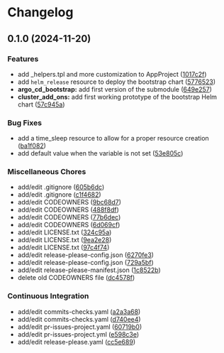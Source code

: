 # Changelog

## 0.1.0 (2024-11-20)


### Features

* add _helpers.tpl and more customization to AppProject ([1017c2f](https://github.com/schrodingers-stack/terraform-schtack-management-k8s-bootstrap/commit/1017c2fbd39df25378184873ba99312605568bd2))
* add `helm_release` resource to deploy the bootstrap chart ([5776523](https://github.com/schrodingers-stack/terraform-schtack-management-k8s-bootstrap/commit/5776523b353b4362ef9fc32487bc21dea68cc7fa))
* **argo_cd_bootstrap:** add first version of the submodule ([649e257](https://github.com/schrodingers-stack/terraform-schtack-management-k8s-bootstrap/commit/649e257d8df45c25c3fd6b0a06750cb46b6378ad))
* **cluster_add_ons:** add first working prototype of the bootstrap Helm chart ([57c945a](https://github.com/schrodingers-stack/terraform-schtack-management-k8s-bootstrap/commit/57c945a76ce1bd6368019faacde86890b5eef3c5))


### Bug Fixes

* add a time_sleep resource to allow for a proper resource creation ([ba1f082](https://github.com/schrodingers-stack/terraform-schtack-management-k8s-bootstrap/commit/ba1f082fe9dc8f1b8045eb81221b56c5fe7bc91f))
* add default value when the variable is not set ([53e805c](https://github.com/schrodingers-stack/terraform-schtack-management-k8s-bootstrap/commit/53e805cfff7cdabe417e80e4e38850e40ef72860))


### Miscellaneous Chores

* add/edit .gitignore ([605b6dc](https://github.com/schrodingers-stack/terraform-schtack-management-k8s-bootstrap/commit/605b6dc305c7a740f88c8763eca1d38f8cf20eba))
* add/edit .gitignore ([c1f4682](https://github.com/schrodingers-stack/terraform-schtack-management-k8s-bootstrap/commit/c1f46820bb73f957fe9493faaae547e9b978dd56))
* add/edit CODEOWNERS ([9bc68d7](https://github.com/schrodingers-stack/terraform-schtack-management-k8s-bootstrap/commit/9bc68d7e7fd6436c72864586d47ce5015a84d0aa))
* add/edit CODEOWNERS ([488f8df](https://github.com/schrodingers-stack/terraform-schtack-management-k8s-bootstrap/commit/488f8dff7ac2d11bfd2013125437cba25ef056ef))
* add/edit CODEOWNERS ([77b6dec](https://github.com/schrodingers-stack/terraform-schtack-management-k8s-bootstrap/commit/77b6dec689109e4acf51198cc5d03064200bb96c))
* add/edit CODEOWNERS ([6d069cf](https://github.com/schrodingers-stack/terraform-schtack-management-k8s-bootstrap/commit/6d069cff5292c4ba187370bbaff37fdbb3a1f9e9))
* add/edit LICENSE.txt ([324c95a](https://github.com/schrodingers-stack/terraform-schtack-management-k8s-bootstrap/commit/324c95a9d9a2bee36221387de410bdf4ea3e7fc3))
* add/edit LICENSE.txt ([9ea2e28](https://github.com/schrodingers-stack/terraform-schtack-management-k8s-bootstrap/commit/9ea2e28f7083bd5ef7859c52905c228196869612))
* add/edit LICENSE.txt ([97c4f74](https://github.com/schrodingers-stack/terraform-schtack-management-k8s-bootstrap/commit/97c4f74d8ec828dc7f023cd621175677a191a9ac))
* add/edit release-please-config.json ([6270fe3](https://github.com/schrodingers-stack/terraform-schtack-management-k8s-bootstrap/commit/6270fe3acc9f9a8bd467edf90afd81bb713e02f2))
* add/edit release-please-config.json ([729a5bf](https://github.com/schrodingers-stack/terraform-schtack-management-k8s-bootstrap/commit/729a5bf9af86bae44b62ce641a269b35b839494e))
* add/edit release-please-manifest.json ([1c8522b](https://github.com/schrodingers-stack/terraform-schtack-management-k8s-bootstrap/commit/1c8522be25edd1005b5a24b01c772601b536d8ba))
* delete old CODEOWNERS file ([dc4578f](https://github.com/schrodingers-stack/terraform-schtack-management-k8s-bootstrap/commit/dc4578f8fd030763197e68f8cadf3d460498122f))


### Continuous Integration

* add/edit commits-checks.yaml ([a2a3a68](https://github.com/schrodingers-stack/terraform-schtack-management-k8s-bootstrap/commit/a2a3a68afbe030078f7b3b1747f8ca59f1925014))
* add/edit commits-checks.yaml ([d740ee4](https://github.com/schrodingers-stack/terraform-schtack-management-k8s-bootstrap/commit/d740ee43e18e6b9592398aa886124896b2744a33))
* add/edit pr-issues-project.yaml ([60719b0](https://github.com/schrodingers-stack/terraform-schtack-management-k8s-bootstrap/commit/60719b0dcf41e6c0d1327946808663eabcb09b41))
* add/edit pr-issues-project.yml ([e598c3e](https://github.com/schrodingers-stack/terraform-schtack-management-k8s-bootstrap/commit/e598c3e88f3ad92aac61be78e3b60be32bb573b4))
* add/edit release-please.yaml ([cc5e689](https://github.com/schrodingers-stack/terraform-schtack-management-k8s-bootstrap/commit/cc5e68928000bd2724267572be298a6203978285))
